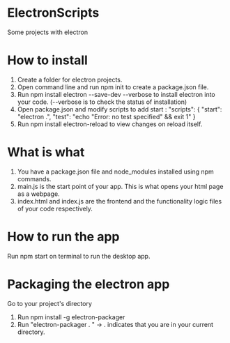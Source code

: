 # ElectronScripts
Some projects with electron
# How to install 
1. Create a folder for electron projects.
2. Open command line and run npm init to create a package.json file.
3. Run npm install electron --save-dev --verbose to install electron into your code. (--verbose is to check the status of installation)
4. Open package.json and modify scripts to add start :
"scripts": {
  "start": "electron .",
  "test": "echo \"Error: no test specified\" && exit 1"
}
5. Run npm install electron-reload to view changes on reload itself.
# What is what
1. You have a package.json file and node_modules installed using npm commands.
2. main.js is the start point of your app. This is what opens your html page as a webpage.
3. index.html and index.js are the frontend and the functionality logic files of your code respectively.
# How to run the app
Run npm start on terminal to run the desktop app.
# Packaging the electron app
Go to your project's directory
1. Run npm install -g electron-packager 
2. Run "electron-packager . " -> . indicates that you are in your current directory.
